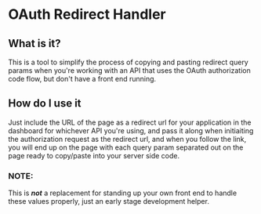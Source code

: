 # OAuth Redirect Handler

## What is it?

This is a tool to simplify the process of copying and pasting redirect query
params when you're working with an API that uses the OAuth authorization code
flow, but don't have a front end running.

## How do I use it

Just include the URL of the page as a redirect url for your application in the
dashboard for whichever API you're using, and pass it along when initiaiting the
authorization request as the redirect url, and when you follow the link, you
will end up on the page with each query param separated out on the page ready to
copy/paste into your server side code.

### NOTE:

This is **_not_** a replacement for standing up your own front end to handle
these values properly, just an early stage development helper.
